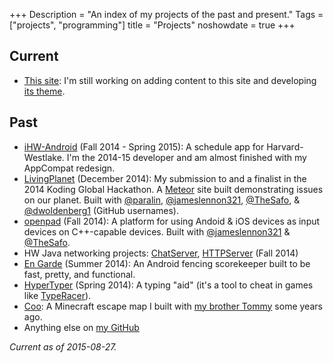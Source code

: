 +++
Description = "An index of my projects of the past and present."
Tags = ["projects", "programming"]
title = "Projects"
noshowdate = true
+++


## Current
  - [This site](https://www.ethanmad.com): I'm still working on adding content to this site and developing [its theme](https://github.com/keichi/vienna).

## Past
  - [iHW-Android](https://github.com/hwcomputerscience/ihw-android) (Fall 2014 - Spring 2015): A schedule app for Harvard-Westlake. I'm the 2014-15 developer and am almost finished with my AppCompat redesign.
  - [LivingPlanet](http://livingplanet.paral.in/) (December 2014): My submission to and a finalist in the 2014 Koding Global Hackathon. A [Meteor](https://meteor.com) site built demonstrating issues on our planet. Built with [@paralin][paralin], [@jameslennon321][james], [@TheSafo][safo], & [@dwoldenberg1][wold] (GitHub usernames).
  - [openpad](https://openpad.github.io) (Fall 2014): A platform for using Andoid & iOS devices as input devices on C++-capable devices. Built with [@jameslennon321][james] & [@TheSafo][safo].
  - HW Java networking projects: [ChatServer](http://github.com/ethanmad/ChatServer), [HTTPServer](https://github.com/ethanmad/HTTPServer) (Fall 2014)
  - [En Garde](http://ethanmad.com/En-Garde) (Summer 2014): An Android fencing scorekeeper built to be fast, pretty, and functional.
  - [HyperTyper](http://ethanmad.com/HyperTyper) (Spring 2014): A typing "aid" (it's a tool to cheat in games like [TypeRacer](http://typeracer.com)).
  - [Coo](http://ethanmad.com/coo-mc): A Minecraft escape map I built with [my brother Tommy](http://tom.ethanmad.com) some years ago.
  - Anything else on [my GitHub](https://github.com/ethanmad)


  [james]: https://github.com/jameslennon321
  [safo]: https://github.com/thesafo
  [paralin]: https://github.com/paralin
  [wold]: https://github.com/dwoldenberg1

*Current as of 2015-08-27.*

